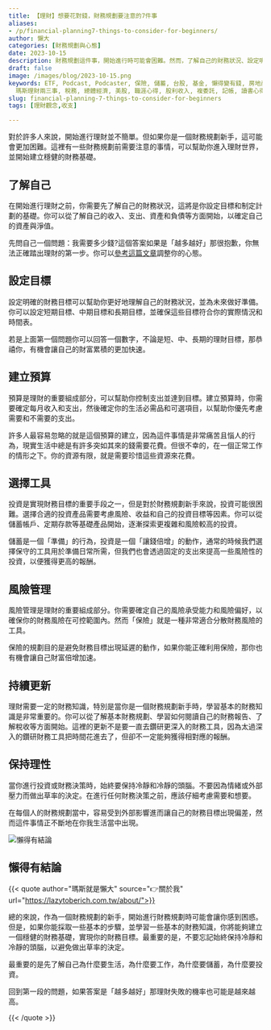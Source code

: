 ```yaml
---
title: 【理財】想要花對錢，財務規劃要注意的7件事
aliases:
- /p/financial-planning7-things-to-consider-for-beginners/
author: 懶大
categories: [財務規劃與心態]
date: 2023-10-15
description: 財務規劃這件事，開始進行時可能會困難。然而，了解自己的財務狀況、設定明確的目標、建立預算、選擇適合的投資工具、進行風險管理、持續更新財務知識，並保持冷靜和理性，都是建立穩健財務基礎的重要步驟。不要忘記理財的目的是為了實現自己的生活和財務目標。
draft: false
image: /images/blog/2023-10-15.png
keywords: ETF, Podcast, Podcaster, 保險, 儲蓄, 台股, 基金, 懶得變有錢, 房地產, 投資理財, 支出, 收入, 理財規劃,
  瑪斯理財兩三事, 稅務, 總體經濟, 美股, 職涯心得, 股利收入, 複委託, 記帳, 讀書心得, 財務規劃, 財商, 貸款, 資產配置, 退休規劃, 開源節流
slug: financial-planning-7-things-to-consider-for-beginners
tags: [理財觀念,收支]

---
```

對於許多人來說，開始進行理財並不簡單。但如果你是一個財務規劃新手，這可能會更加困難。這裡有一些財務規劃前需要注意的事情，可以幫助你進入理財世界，並開始建立穩健的財務基礎。

## 了解自己

在開始進行理財之前，你需要先了解自己的財務狀況，這將是你設定目標和制定計劃的基礎。你可以從了解自己的收入、支出、資產和負債等方面開始，以確定自己的資產與淨值。

先問自己一個問題：我需要多少錢?這個答案如果是「越多越好」那很抱歉，你無法正確踏出理財的第一步。你可以[參考這篇文章](https://lazytoberich.com.tw/p/da-cheng-cai-fu-zi-you-de-wu-da-bu-zou-xin-tai-li-cai-tou-zi-zhai-wu-yu-sheng-huo-ping-heng/)調整你的心態。



## 設定目標

設定明確的財務目標可以幫助你更好地理解自己的財務狀況，並為未來做好準備。你可以設定短期目標、中期目標和長期目標，並確保這些目標符合你的實際情況和時間表。

若是上面第一個問題你可以回答一個數字，不論是短、中、長期的理財目標，那恭禧你，有機會讓自己的財富累積的更加快速。

## 建立預算

預算是理財的重要組成部分，可以幫助你控制支出並達到目標。建立預算時，你需要確定每月收入和支出，然後確定你的生活必需品和可選項目，以幫助你優先考慮需要和不需要的支出。

許多人最容易忽略的就是這個預算的建立，因為這件事情是非常痛苦且惱人的行為，現實生活中總是有許多突如其來的錢需要花費。但很不幸的，在一個正常工作的情形之下。你的資源有限，就是需要珍惜這些資源來花費。

## 選擇工具

投資是實現財務目標的重要手段之一，但是對於財務規劃新手來說，投資可能很困難。選擇合適的投資產品需要考慮風險、收益和自己的投資目標等因素。你可以從儲蓄帳戶、定期存款等基礎產品開始，逐漸探索更複雜和風險較高的投資。

儲蓄是一個「準備」的行為，投資是一個「讓錢倍增」的動作，通常的時候我們選擇保守的工具用於準備日常所需，但我們也會透過固定的支出來提高一些風險性的投資，以便獲得更高的報酬。

## 風險管理

風險管理是理財的重要組成部分。你需要確定自己的風險承受能力和風險偏好，以確保你的財務風險在可控範圍內。然而「保險」就是一種非常適合分散財務風險的工具。

保險的規劃目的是避免財務目標出現延遲的動作，如果你能正確利用保險，那你也有機會讓自己財富倍增加速。

## 持續更新

理財需要一定的財務知識，特別是當你是一個財務規劃新手時，學習基本的財務知識是非常重要的。你可以從了解基本財務規劃、學習如何閱讀自己的財務報告、了解稅收等方面開始。這裡的更新不是要一直去鑽研更深入的財務工具，因為太過深入的鑽研財務工具把時間花進去了，但卻不一定能夠獲得相對應的報酬。

## 保持理性

當你進行投資或財務決策時，始終要保持冷靜和冷靜的頭腦。不要因為情緒或外部壓力而做出草率的決定。在進行任何財務決策之前，應該仔細考慮需要和想要。

在每個人的財務規劃當中，容易受到外部影響進而讓自己的財務目標出現偏差，然而這件事情正不斷地在你我生活當中出現。

![懶得有結論](/images/blog/lazytobeconclude.svg)
## 懶得有結論

{{< quote author="瑪斯就是懶大" source="👉關於我" url="https://lazytoberich.com.tw/about/">}}
    
總的來說，作為一個財務規劃的新手，開始進行財務規劃時可能會讓你感到困惑。但是，如果你能採取一些基本的步驟，並學習一些基本的財務知識，你將能夠建立一個穩健的財務基礎，實現你的財務目標。最重要的是，不要忘記始終保持冷靜和冷靜的頭腦，以避免做出草率的決定。

最重要的是先了解自己為什麼要生活，為什麼要工作，為什麼要儲蓄，為什麼要投資。

回到第一段的問題，如果答案是「越多越好」那理財失敗的機率也可能是越來越高。

{{< /quote >}}
